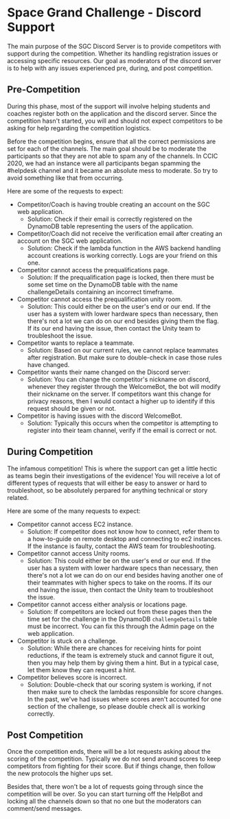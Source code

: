 # Space Grand Challenge - Discord Support
The main purpose of the SGC Discord Server is to provide competitors with support during the competition. Whether its handling registration issues or accessing specific resources. Our goal as moderators of the discord server is to help with any issues experienced pre, during, and post competition.

## Pre-Competition
During this phase, most of the support will involve helping students and coaches register both on the application and the discord server. Since the competition hasn't started, you will and should not expect competitors to be asking for help regarding the competition logistics.

Before the competition begins, ensure that all the correct permissions are set for each of the channels. The main goal should be to moderate the participants so that they are not able to spam any of the channels. In CCIC 2020, we had an instance were all participants began spamming the #helpdesk channel and it became an absolute mess to moderate. So try to avoid something like that from occurring.

Here are some of the requests to expect:
- Competitor/Coach is having trouble creating an account on the SGC web application.
    - Solution: Check if their email is correctly registered on the DynamoDB table representing the users of the application.
- Competitor/Coach did not receive the verification email after creating an account on the SGC web application.
    - Solution: Check if the lambda function in the AWS backend handling account creations is working correctly. Logs are your friend on this one. 
- Competitor cannot access the prequalifications page.
    - Solution: If the prequalification page is locked, then there must be some set time on the DynamoDB table with the name challengeDetails containing an incorrect timeframe.
- Competitor cannot access the prequalification unity room.
    - Solution: This could either be on the user's end or our end. If the user has a system with lower hardware specs than necessary, then there's not a lot we can do on our end besides giving them the flag. If its our end having the issue, then contact the Unity team to troubleshoot the issue.
- Competitor wants to replace a teammate.
    - Solution: Based on our current rules, we cannot replace teammates after registration. But make sure to double-check in case those rules have changed.
- Competitor wants their name changed on the Discord server:
    - Solution: You can change the competitor's nickname on discord, whenever they register through the WelcomeBot, the bot will modify their nickname on the server. If competitors want this change for privacy reasons, then I would contact a higher up to identify if this request should be given or not.
- Competitor is having issues with the discord WelcomeBot.
    - Solution: Typically this occurs when the competitor is attempting to register into their team channel, verify if the email is correct or not.

## During Competition
The infamous competition! This is where the support can get a little hectic as teams begin their investigations of the evidence! You will receive a lot of different types of requests that will either be easy to answer or hard to troubleshoot, so be absolutely perpared for anything technical or story related.

Here are some of the many requests to expect:
- Competitor cannot access EC2 instance.
    - Solution: If competitor does not know how to connect, refer them to a how-to-guide on remote desktop and connecting to ec2 instances. If the instance is faulty, contact the AWS team for troubleshooting.
- Competitor cannot access Unity rooms.
    - Solution: This could either be on the user's end or our end. If the user has a system with lower hardware specs than necessary, then there's not a lot we can do on our end besides having another one of their teammates with higher specs to take on the rooms. If its our end having the issue, then contact the Unity team to troubleshoot the issue.
- Competitor cannot access either analysis or locations page.
    - Solution: If competitors are locked out from these pages then the time set for the challenge in the DynamoDB `challengeDetails` table must be incorrect. You can fix this through the Admin page on the web application.
- Competitor is stuck on a challenge.
    - Solution: While there are chances for receiving hints for point reductions, if the team is extremely stuck and cannot figure it out, then you may help them by giving them a hint. But in a typical case, let them know they can request a hint.
- Competitor believes score is incorrect.
    - Solution: Double-check that our scoring system is working, if not then make sure to check the lambdas responsible for score changes. In the past, we've had issues where scores aren't accounted for one section of the challenge, so please double check all is working correctly.

## Post Competition 
Once the competition ends, there will be a lot requests asking about the scoring of the competition. Typically we do not send around scores to keep competitors from fighting for their score. But if things change, then follow the new protocols the higher ups set. 

Besides that, there won't be a lot of requests going through since the competition will be over. So you can start turning off the HelpBot and locking all the channels down so that no one but the moderators can comment/send messages. 
